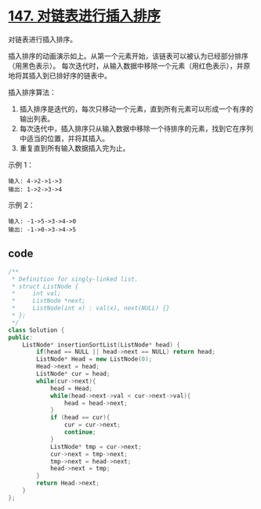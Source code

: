 # [147. 对链表进行插入排序](https://leetcode-cn.com/problems/insertion-sort-list)

对链表进行插入排序。


插入排序的动画演示如上。从第一个元素开始，该链表可以被认为已经部分排序（用黑色表示）。
每次迭代时，从输入数据中移除一个元素（用红色表示），并原地将其插入到已排好序的链表中。

 

插入排序算法：

1. 插入排序是迭代的，每次只移动一个元素，直到所有元素可以形成一个有序的输出列表。
2. 每次迭代中，插入排序只从输入数据中移除一个待排序的元素，找到它在序列中适当的位置，并将其插入。
3. 重复直到所有输入数据插入完为止。
 
示例 1：

    输入: 4->2->1->3
    输出: 1->2->3->4
示例 2：

    输入: -1->5->3->4->0
    输出: -1->0->3->4->5

## code 

```c++
/**
 * Definition for singly-linked list.
 * struct ListNode {
 *     int val;
 *     ListNode *next;
 *     ListNode(int x) : val(x), next(NULL) {}
 * };
 */
class Solution {
public:
    ListNode* insertionSortList(ListNode* head) {
        if(head == NULL || head->next == NULL) return head;
        ListNode* Head = new ListNode(0);
        Head->next = head;
        ListNode* cur = head;
        while(cur->next){
            head = Head;
            while(head->next->val < cur->next->val){
                head = head->next;
            }
            if (head == cur){
                cur = cur->next;
                continue;
            }
            ListNode* tmp = cur->next;
            cur->next = tmp->next;
            tmp->next = head->next;
            head->next = tmp;
        }
        return Head->next;
    }
};
```
